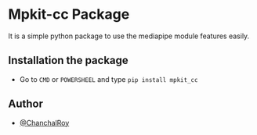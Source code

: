 # Mpkit-cc Package

It is a simple python package to use the mediapipe module features easily.

## Installation the package

- Go to `CMD` or `POWERSHEEL` and type `pip install mpkit_cc`

## Author
- [@ChanchalRoy](https://www.github.com/Chexa12cc)
